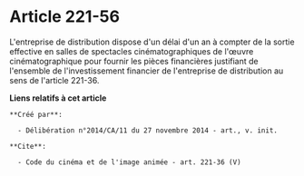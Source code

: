 # Article 221-56

L'entreprise de distribution dispose d'un délai d'un an à compter de la sortie effective en salles de spectacles
cinématographiques de l'œuvre cinématographique pour fournir les pièces financières justifiant de l'ensemble de
l'investissement financier de l'entreprise de distribution au sens de l'article 221-36.

**Liens relatifs à cet article**

	**Créé par**:

	  - Délibération n°2014/CA/11 du 27 novembre 2014 - art., v. init.

	**Cite**:

	  - Code du cinéma et de l'image animée - art. 221-36 (V)

